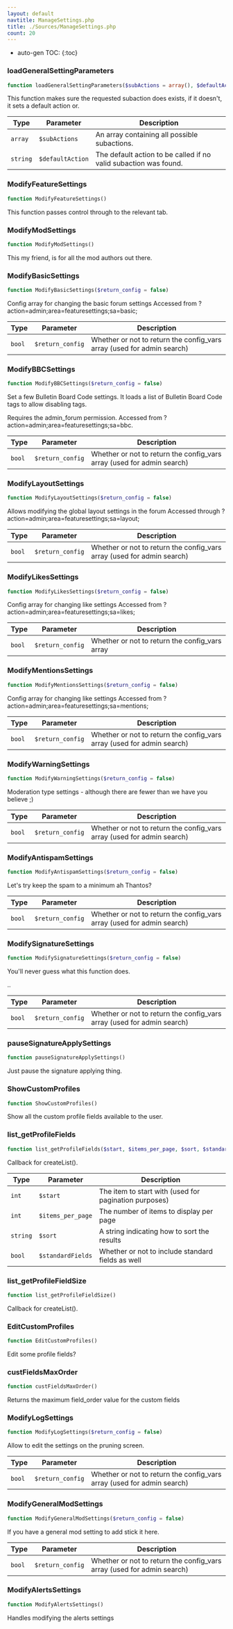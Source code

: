 ```yaml
---
layout: default
navtitle: ManageSettings.php
title: ./Sources/ManageSettings.php
count: 20
---
```

* auto-gen TOC:
{:toc}
### loadGeneralSettingParameters

```php
function loadGeneralSettingParameters($subActions = array(), $defaultAction = null)
```
This function makes sure the requested subaction does exists, if it doesn't, it sets a default action or.



Type|Parameter|Description
---|---|---
`array`|`$subActions`|An array containing all possible subactions.
`string`|`$defaultAction`|The default action to be called if no valid subaction was found.

### ModifyFeatureSettings

```php
function ModifyFeatureSettings()
```
This function passes control through to the relevant tab.



### ModifyModSettings

```php
function ModifyModSettings()
```
This my friend, is for all the mod authors out there.



### ModifyBasicSettings

```php
function ModifyBasicSettings($return_config = false)
```
Config array for changing the basic forum settings
Accessed  from ?action=admin;area=featuresettings;sa=basic;



Type|Parameter|Description
---|---|---
`bool`|`$return_config`|Whether or not to return the config_vars array (used for admin search)

### ModifyBBCSettings

```php
function ModifyBBCSettings($return_config = false)
```
Set a few Bulletin Board Code settings. It loads a list of Bulletin Board Code tags to allow disabling tags.

Requires the admin_forum permission.
Accessed from ?action=admin;area=featuresettings;sa=bbc.

Type|Parameter|Description
---|---|---
`bool`|`$return_config`|Whether or not to return the config_vars array (used for admin search)

### ModifyLayoutSettings

```php
function ModifyLayoutSettings($return_config = false)
```
Allows modifying the global layout settings in the forum
Accessed through ?action=admin;area=featuresettings;sa=layout;



Type|Parameter|Description
---|---|---
`bool`|`$return_config`|Whether or not to return the config_vars array (used for admin search)

### ModifyLikesSettings

```php
function ModifyLikesSettings($return_config = false)
```
Config array for changing like settings
Accessed  from ?action=admin;area=featuresettings;sa=likes;



Type|Parameter|Description
---|---|---
`bool`|`$return_config`|Whether or not to return the config_vars array

### ModifyMentionsSettings

```php
function ModifyMentionsSettings($return_config = false)
```
Config array for changing like settings
Accessed  from ?action=admin;area=featuresettings;sa=mentions;



Type|Parameter|Description
---|---|---
`bool`|`$return_config`|Whether or not to return the config_vars array (used for admin search)

### ModifyWarningSettings

```php
function ModifyWarningSettings($return_config = false)
```
Moderation type settings - although there are fewer than we have you believe ;)



Type|Parameter|Description
---|---|---
`bool`|`$return_config`|Whether or not to return the config_vars array (used for admin search)

### ModifyAntispamSettings

```php
function ModifyAntispamSettings($return_config = false)
```
Let's try keep the spam to a minimum ah Thantos?



Type|Parameter|Description
---|---|---
`bool`|`$return_config`|Whether or not to return the config_vars array (used for admin search)

### ModifySignatureSettings

```php
function ModifySignatureSettings($return_config = false)
```
You'll never guess what this function does.

..

Type|Parameter|Description
---|---|---
`bool`|`$return_config`|Whether or not to return the config_vars array (used for admin search)

### pauseSignatureApplySettings

```php
function pauseSignatureApplySettings()
```
Just pause the signature applying thing.



### ShowCustomProfiles

```php
function ShowCustomProfiles()
```
Show all the custom profile fields available to the user.



### list_getProfileFields

```php
function list_getProfileFields($start, $items_per_page, $sort, $standardFields)
```
Callback for createList().



Type|Parameter|Description
---|---|---
`int`|`$start`|The item to start with (used for pagination purposes)
`int`|`$items_per_page`|The number of items to display per page
`string`|`$sort`|A string indicating how to sort the results
`bool`|`$standardFields`|Whether or not to include standard fields as well

### list_getProfileFieldSize

```php
function list_getProfileFieldSize()
```
Callback for createList().



### EditCustomProfiles

```php
function EditCustomProfiles()
```
Edit some profile fields?



### custFieldsMaxOrder

```php
function custFieldsMaxOrder()
```
Returns the maximum field_order value for the custom fields



### ModifyLogSettings

```php
function ModifyLogSettings($return_config = false)
```
Allow to edit the settings on the pruning screen.



Type|Parameter|Description
---|---|---
`bool`|`$return_config`|Whether or not to return the config_vars array (used for admin search)

### ModifyGeneralModSettings

```php
function ModifyGeneralModSettings($return_config = false)
```
If you have a general mod setting to add stick it here.



Type|Parameter|Description
---|---|---
`bool`|`$return_config`|Whether or not to return the config_vars array (used for admin search)

### ModifyAlertsSettings

```php
function ModifyAlertsSettings()
```
Handles modifying the alerts settings



